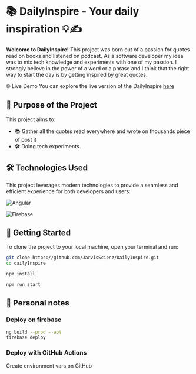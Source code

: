 # 📚 DailyInspire - Your daily inspiration 💡✍

**Welcome to DailyInspire!**
This project was born out of a passion for quotes read on books and listened on podcast. As a software developer my idea was to mix tech knowledge and experiments with one of my passion. 
I strongly believe in the power of a word or a phrase and I think that the right way to start the day is by getting inspired by great quotes.

🌐 Live Demo
You can explore the live version of the DailyInspire [here](https://dailyinspire-41b75.web.app/)

## 🎯 Purpose of the Project
This project aims to:
- 📚 Gather all the quotes read everywhere and wrote on thousands piece of post it
- 🛠️ Doing tech experiments. 

## 🛠️ Technologies Used
This project leverages modern technologies to provide a seamless and efficient experience for both developers and users:

![Angular](https://img.shields.io/badge/Angular-DD0031?logo=angular&logoColor=white) 

![Firebase](https://img.shields.io/badge/Firebase-FFCA28?logo=firebase&logoColor=black)  

## 🚀 Getting Started
To clone the project to your local machine, open your terminal and run:

```bash
git clone https://github.com/JarvisScienz/DailyInspire.git
cd dailyInspire

npm install 

npm run start

```

## 🚀 Personal notes

### Deploy on firebase
```bash
ng build --prod --aot
firebase deploy
```

### Deploy with GitHub Actions
Create environment vars on GitHub
